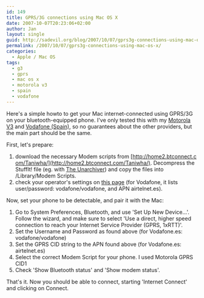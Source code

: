 ```yaml
---
id: 149
title: GPRS/3G connections using Mac OS X
date: 2007-10-07T20:23:06+02:00
author: Jan
layout: single
guid: http://sadevil.org/blog/2007/10/07/gprs3g-connections-using-mac-os-x/
permalink: /2007/10/07/gprs3g-connections-using-mac-os-x/
categories:
  - Apple / Mac OS
tags:
  - g3
  - gprs
  - mac os x
  - motorola v3
  - spain
  - vodafone
---
```

Here's a simple howto to get your Mac internet-connected using GPRS/3G on your bluetooth-equipped phone. I've only tested this with my [Motorola V3](http://www.motorola.com/motoinfo/product/details.jsp?globalObjectId=69) and [Vodafone (Spain)](http://www.vodafone.es), so no guarantees about the other providers, but the main part should be the same.

First, let's prepare:

  1. download the necessary Modem scripts from [http://home2.btconnect.com/Taniwha/](http://home2.btconnect.com/Taniwha/). Decompress the StuffIt! file (eg. with [The Unarchiver](http://wakaba.c3.cx/s/apps/unarchiver.html)) and copy the files into /Library/Modem Scripts.
  2. check your operator's settings on [this page](http://home2.btconnect.com/Taniwha/gprs.html) (for Vodafone, it lists user/password: vodafone/vodafone, and APN airtelnet.es).

Now, set your phone to be detectable, and pair it with the Mac:

  1. Go to System Preferences, Bluetooth, and use 'Set Up New Device...'. Follow the wizard, and make sure to select 'Use a direct, higher speed connection to reach your Internet Service Provider (GPRS, 1xRTT)'.
  2. Set the Username and Password as found above (for Vodafone.es: vodafone/vodafone)
  3. Set the GPRS CID string to the APN found above (for Vodafone.es: airtelnet.es)
  4. Select the correct Modem Script for your phone. I used Motorola GPRS CID1
  5. Check 'Show Bluetooth status' and 'Show modem status'.

That's it. Now you should be able to connect, starting 'Internet Connect' and clicking on Connect.